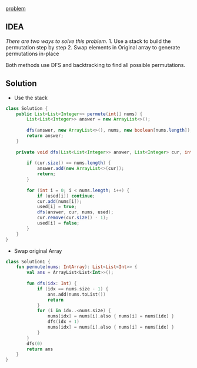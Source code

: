 [problem](https://leetcode.com/problems/permutations/)

## IDEA
 *There are two ways to solve this problem.*
	1. Use a stack to build the permutation step by step
	2. Swap elements in Original array to generate permutations in-place

Both methods use DFS and backtracking to find all possible permutations.



## Solution

- Use the stack
```java
class Solution {  
    public List<List<Integer>> permute(int[] nums) {  
        List<List<Integer>> answer = new ArrayList<>();  
  
        dfs(answer, new ArrayList<>(), nums, new boolean[nums.length]);  
        return answer;  
    }  
  
    private void dfs(List<List<Integer>> answer, List<Integer> cur, int[] nums, boolean[] used) {  
  
        if (cur.size() == nums.length) {  
            answer.add(new ArrayList<>(cur));  
            return;  
        }  
  
        for (int i = 0; i < nums.length; i++) {  
            if (used[i]) continue;  
            cur.add(nums[i]);  
            used[i] = true;  
            dfs(answer, cur, nums, used);  
            cur.remove(cur.size() - 1);  
            used[i] = false;  
        }  
    }  
}
```


- Swap original Array
```kotlin
class Solution1 {  
    fun permute(nums: IntArray): List<List<Int>> {  
        val ans = ArrayList<List<Int>>();  
  
        fun dfs(idx: Int) {  
            if (idx == nums.size - 1) {  
                ans.add(nums.toList())  
                return  
            }  
            for (i in idx..<nums.size) {  
                nums[idx] = nums[i].also { nums[i] = nums[idx] }  
                dfs(idx + 1)  
                nums[idx] = nums[i].also { nums[i] = nums[idx] }  
            }  
        }  
        dfs(0)  
        return ans  
    }  
}
```